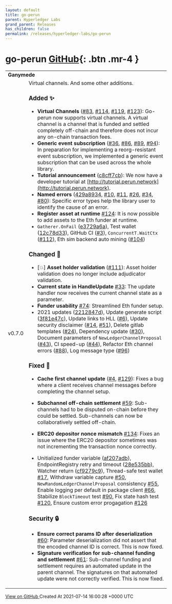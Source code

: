 ```yaml
---
layout: default
title: go-perun
parent: Hyperledger Labs
grand_parent: Releases
has_children: false
permalink: /releases/hyperledger-labs/go-perun
---
```


# go-perun <span class="fs-3 right-align">[GitHub](https://github.com/hyperledger-labs/go-perun){: .btn .mr-4 }</span>


<div>
    <table>
        <tr>
            <td colspan="2">
                <b>
                    Ganymede
                </b>
            </td>
        </tr>
        <tr>
            <td>
                <span class="chip">
                    v0.7.0
                </span>
            </td>
            <td>
                Virtual channels. And some other additions.

### Added :sparkles:
- **Virtual Channels** ([#83](https://github.com/hyperledger-labs/go-perun/pull/83), [#114](https://github.com/hyperledger-labs/go-perun/pull/114), [#119](https://github.com/hyperledger-labs/go-perun/pull/119), [#123](https://github.com/hyperledger-labs/go-perun/pull/123)): Go-perun now supports virtual channels. A virtual channel is a channel that is funded and settled completely off-chain and therefore does not incur any on-chain transaction fees.
- **Generic event subscription** ([#36](https://github.com/hyperledger-labs/go-perun/pull/36), [#86](https://github.com/hyperledger-labs/go-perun/pull/86), [#89](https://github.com/hyperledger-labs/go-perun/pull/89), [#94](https://github.com/hyperledger-labs/go-perun/pull/94)): In preparation for implementing a reorg-resistant event subscription, we implemented a generic event subscription that can be used across the whole library.
- **Tutorial announcement** ([c8cff7cb](https://github.com/perun-network/go-perun/commit/c8cff7cbbe97e5b2127e7109483026d1b3938453)): We now have a developer tutorial at [http://tutorial.perun.network](http://tutorial.perun.network).
- **Named errors** ([429a8934](https://github.com/perun-network/go-perun/commit/429a8934666db35d99186d874c23f1102e78750d), [#10](https://github.com/hyperledger-labs/go-perun/pull/10), [#11](https://github.com/hyperledger-labs/go-perun/pull/11), [#26](https://github.com/hyperledger-labs/go-perun/pull/26), [#34](https://github.com/hyperledger-labs/go-perun/pull/34), [#80](https://github.com/hyperledger-labs/go-perun/pull/80)): Specific error types help the library user to identify the cause of an error.
- **Register asset at runtime** [#124](https://github.com/hyperledger-labs/go-perun/pull/124): It is now possible to add assets to the Eth funder at runtime.
- `Gatherer.OnFail` ([e3729a6a](https://github.com/perun-network/go-perun/commit/e3729a6a2f0231273d1cb4ee05ef113c335cdb05)),
Test wallet ([12c78d33](https://github.com/perun-network/go-perun/commit/12c78d33ba339a328d8e5a7b7cf241d9cafca157)),
GitHub CI ([#3](https://github.com/hyperledger-labs/go-perun/pull/3)),
`ConcurrentT.WaitCtx` ([#112](https://github.com/hyperledger-labs/go-perun/pull/112)),
Eth sim backend auto mining ([#104](https://github.com/hyperledger-labs/go-perun/pull/104))

### Changed :construction:
- [:boom:] **Asset holder validation** ([#111](https://github.com/hyperledger-labs/go-perun/pull/111)): Asset holder validation does no longer include adjudicator validation.
- **Current state in HandleUpdate** [#33](https://github.com/hyperledger-labs/go-perun/pull/33): The update handler now receives the current channel state as a parameter.
- **Funder usability** [#74](https://github.com/hyperledger-labs/go-perun/pull/74): Streamlined Eth funder setup.
- 2021 updates ([2212847d](https://github.com/perun-network/go-perun/commit/2212847de68d683865427c7e11abd48b589f90ee)),
Update generate script ([3f81e47c](https://github.com/perun-network/go-perun/commit/3f81e47cfe436ec42ed4ae9d91742e58f64a0013)),
Update links to HLL ([#6](https://github.com/hyperledger-labs/go-perun/pull/6)),
Update security disclaimer ([#14](https://github.com/hyperledger-labs/go-perun/pull/14), [#51](https://github.com/hyperledger-labs/go-perun/pull/51)),
Delete gitlab templates ([#24](https://github.com/hyperledger-labs/go-perun/pull/24)),
Dependency update ([#30](https://github.com/hyperledger-labs/go-perun/pull/30)),
Document parameters of `NewLedgerChannelProposal` ([#43](https://github.com/hyperledger-labs/go-perun/pull/43)),
CI speed-up ([#44](https://github.com/hyperledger-labs/go-perun/pull/44)),
Refactor Eth channel errors ([#88](https://github.com/hyperledger-labs/go-perun/pull/88)),
Log message type ([#96](https://github.com/hyperledger-labs/go-perun/pull/96))

### Fixed :bug:
- **Cache first channel update** ([#4](https://github.com/hyperledger-labs/go-perun/pull/4), [#129](https://github.com/hyperledger-labs/go-perun/pull/129)): Fixes a bug where a client receives channel messages before completing the channel setup.
- **Subchannel off-chain settlement** [#59](https://github.com/hyperledger-labs/go-perun/pull/59): Sub-channels had to be disputed on-chain before they could be settled. Sub-channels can now be collaboratively settled off-chain.
- **ERC20 depositor nonce mismatch** [#134](https://github.com/hyperledger-labs/go-perun/pull/134): Fixes an issue where the ERC20 depositor sometimes was not incrementing the transaction nonce correctly.

- Unitialized funder variable ([af207adb](https://github.com/perun-network/go-perun/commit/af207adb385329f2b5c0af0fff90c495639a7bf5)),
EndpointRegistry retry and timeout ([28e535bb](https://github.com/perun-network/go-perun/commit/28e535bb6302959c321876968bf1083473824675)),
Watcher return ([cf9279c9](https://github.com/perun-network/go-perun/commit/cf9279c99f73db1f665c072edcd82167888fe83f)),
Thread-safe test wallet [#17](https://github.com/hyperledger-labs/go-perun/pull/17),
Withdraw variable capture [#50](https://github.com/hyperledger-labs/go-perun/pull/50),
`NewRandomLedgerChannelProposal` consistency [#55](https://github.com/hyperledger-labs/go-perun/pull/55),
Enable logging per default in package client [#66](https://github.com/hyperledger-labs/go-perun/pull/66),
Stabilize `BlockTimeout` test [#90](https://github.com/hyperledger-labs/go-perun/pull/90),
Fix state hash test [#120](https://github.com/hyperledger-labs/go-perun/pull/120),
Ensure custom error progagation [#126](https://github.com/hyperledger-labs/go-perun/pull/126)

### Security :lock:
- **Ensure correct params ID after deserialization** [#60](https://github.com/hyperledger-labs/go-perun/pull/60): Parameter deserialization did not assert that the encoded channel ID is correct. This is now fixed.
- **Signature verification for sub-channel funding and settlement** [#61](https://github.com/hyperledger-labs/go-perun/pull/61): Sub-channel funding and settlement requires an automated update in the parent channel. The signatures on that automated update were not correctly verified. This is now fixed.
            </td>
        </tr>
    </table>
    <a href="https://github.com/hyperledger-labs/go-perun/releases/tag/v0.7.0" class=".btn">
        View on GitHub
    </a>
    <span class="right-align">
        Created At 2021-07-14 16:00:28 +0000 UTC
    </span>
</div>

